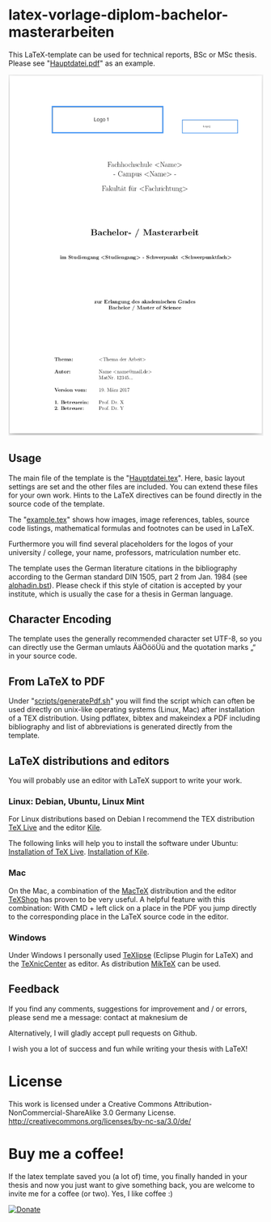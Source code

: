 # latex-vorlage-diplom-bachelor-masterarbeiten

This LaTeX-template can be used for technical reports, BSc or MSc thesis. Please see "[Hauptdatei.pdf](../../src/Hauptdatei.pdf)" as an example.

![latex-vorlage-diplom-bachelor-masterarbeiten](../../main.png "latex-vorlage-diplom-bachelor-masterarbeiten")

## Usage

The main file of the template is the "[Hauptdatei.tex](../../src/Hauptdatei.tex)". Here, basic layout settings are set and the other files are included. You can extend these files for your own work. Hints to the LaTeX directives can be found directly in the source code of the template.

The "[example.tex](../../src/example.tex)" shows how images, image references, tables, source code listings, mathematical formulas and footnotes can be used in LaTeX.

Furthermore you will find several placeholders for the logos of your university / college, your name, professors, matriculation number etc.

The template uses the German literature citations in the bibliography according to the German standard DIN 1505, part 2 from Jan. 1984 (see [alphadin.bst](../../src/alphadin.bst)). Please check if this style of citation is accepted by your institute, which is usually the case for a thesis in German language.

## Character Encoding

The template uses the generally recommended character set UTF-8, so you can directly use the German umlauts ÄäÖööÜü and the quotation marks „“ in your source code.

## From LaTeX to PDF

Under "[scripts/generatePdf.sh](../../scripts/generatePdf.sh)" you will find the script which can often be used directly on unix-like operating systems (Linux, Mac) after installation of a TEX distribution. Using pdflatex, bibtex and makeindex a PDF including bibliography and list of abbreviations is generated directly from the template.

## LaTeX distributions and editors

You will probably use an editor with LaTeX support to write your work.

### Linux: Debian, Ubuntu, Linux Mint

For Linux distributions based on Debian I recommend the TEX distribution [TeX Live](http://www.tug.org/texlive/ "TeX Live") and the editor [Kile](http://kile.sourceforge.net/ "Kile").

The following links will help you to install the software under Ubuntu:
[Installation of TeX Live](http://wiki.ubuntuusers.de/LATEX#TeX-Live "Installation of TeX Live").
[Installation of Kile](http://wiki.ubuntuusers.de/Kile "Installation of Kile").

### Mac

On the Mac, a combination of the [MacTeX](http://www.tug.org/mactex/ "MacTeX") distribution and the editor [TeXShop](http://pages.uoregon.edu/koch/texshop/ "TeXShop") has proven to be very useful. A helpful feature with this combination: With CMD + left click on a place in the PDF you jump directly to the corresponding place in the LaTeX source code in the editor.

### Windows

Under Windows I personally used [TeXlipse](http://texlipse.sourceforge.net/ "TeXlipse") (Eclipse Plugin for LaTeX) and the [TeXnicCenter](http://www.texniccenter.org/ "TeXnicCenter") as editor. As distribution [MikTeX](http://miktex.org/ "MikTeX") can be used.

## Feedback

If you find any comments, suggestions for improvement and / or errors, please send me a message:
contact at maknesium de

Alternatively, I will gladly accept pull requests on Github.

I wish you a lot of success and fun while writing your thesis with LaTeX!

# License

This work is licensed under a Creative Commons Attribution-NonCommercial-ShareAlike 3.0 Germany License.
http://creativecommons.org/licenses/by-nc-sa/3.0/de/

# Buy me a coffee!

If the latex template saved you (a lot of) time, you finally handed in your thesis and now you just want to give something back, you are welcome to invite me for a coffee (or two). Yes, I like coffee :)

[![Donate](https://img.shields.io/badge/Donate-PayPal-green.svg)](https://www.paypal.com/cgi-bin/webscr?cmd=_s-xclick&hosted_button_id=6LZRV8ZHN2Z9A)